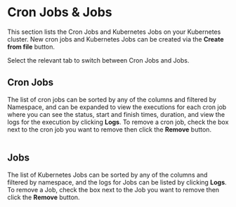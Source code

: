 # Cron Jobs & Jobs

This section lists the Cron Jobs and Kubernetes Jobs on your Kubernetes cluster. New cron jobs and Kubernetes Jobs can be created via the **Create from file** button.

Select the relevant tab to switch between Cron Jobs and Jobs.

## Cron Jobs

The list of cron jobs can be sorted by any of the columns and filtered by Namespace, and can be expanded to view the executions for each cron job where you can see the status, start and finish times, duration, and view the logs for the execution by clicking **Logs**. To remove a cron job, check the box next to the cron job you want to remove then click the **Remove** button.

<figure><img src="../../../.gitbook/assets/2.26-kubernetes-more-resources-jobs-cronjobs.png" alt=""><figcaption></figcaption></figure>

## Jobs

The list of Kubernetes Jobs can be sorted by any of the columns and filtered by namespace, and the logs for Jobs can be listed by clicking **Logs**. To remove a Job, check the box next to the Job you want to remove then click the **Remove** button.

<figure><img src="../../../.gitbook/assets/2.26-kubernetes-more-resources-jobs-jobs.png" alt=""><figcaption></figcaption></figure>

